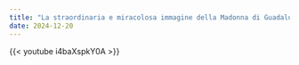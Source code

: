 ```yaml
---
title: "La straordinaria e miracolosa immagine della Madonna di Guadalupe"
date: 2024-12-20
---
```


{{< youtube i4baXspkY0A >}}
